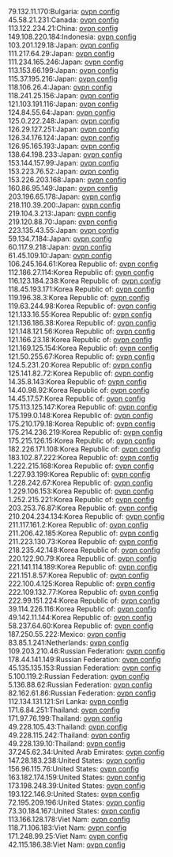 79.132.11.170:Bulgaria: [ovpn config](vpn/79_132_11_170.ovpn)  
45.58.21.231:Canada: [ovpn config](vpn/45_58_21_231.ovpn)  
113.122.234.21:China: [ovpn config](vpn/113_122_234_21.ovpn)  
149.108.220.184:Indonesia: [ovpn config](vpn/149_108_220_184.ovpn)  
103.201.129.18:Japan: [ovpn config](vpn/103_201_129_18.ovpn)  
111.217.64.29:Japan: [ovpn config](vpn/111_217_64_29.ovpn)  
111.234.165.246:Japan: [ovpn config](vpn/111_234_165_246.ovpn)  
113.153.66.199:Japan: [ovpn config](vpn/113_153_66_199.ovpn)  
115.37.195.216:Japan: [ovpn config](vpn/115_37_195_216.ovpn)  
118.106.26.4:Japan: [ovpn config](vpn/118_106_26_4.ovpn)  
118.241.25.156:Japan: [ovpn config](vpn/118_241_25_156.ovpn)  
121.103.191.116:Japan: [ovpn config](vpn/121_103_191_116.ovpn)  
124.84.55.64:Japan: [ovpn config](vpn/124_84_55_64.ovpn)  
125.0.222.248:Japan: [ovpn config](vpn/125_0_222_248.ovpn)  
126.29.127.251:Japan: [ovpn config](vpn/126_29_127_251.ovpn)  
126.34.176.124:Japan: [ovpn config](vpn/126_34_176_124.ovpn)  
126.95.165.193:Japan: [ovpn config](vpn/126_95_165_193.ovpn)  
138.64.198.233:Japan: [ovpn config](vpn/138_64_198_233.ovpn)  
153.144.157.99:Japan: [ovpn config](vpn/153_144_157_99.ovpn)  
153.223.76.52:Japan: [ovpn config](vpn/153_223_76_52.ovpn)  
153.226.203.168:Japan: [ovpn config](vpn/153_226_203_168.ovpn)  
160.86.95.149:Japan: [ovpn config](vpn/160_86_95_149.ovpn)  
203.196.65.178:Japan: [ovpn config](vpn/203_196_65_178.ovpn)  
218.110.39.200:Japan: [ovpn config](vpn/218_110_39_200.ovpn)  
219.104.3.213:Japan: [ovpn config](vpn/219_104_3_213.ovpn)  
219.120.88.70:Japan: [ovpn config](vpn/219_120_88_70.ovpn)  
223.135.43.55:Japan: [ovpn config](vpn/223_135_43_55.ovpn)  
59.134.7.184:Japan: [ovpn config](vpn/59_134_7_184.ovpn)  
60.117.9.218:Japan: [ovpn config](vpn/60_117_9_218.ovpn)  
61.45.109.10:Japan: [ovpn config](vpn/61_45_109_10.ovpn)  
106.245.164.61:Korea Republic of: [ovpn config](vpn/106_245_164_61.ovpn)  
112.186.27.114:Korea Republic of: [ovpn config](vpn/112_186_27_114.ovpn)  
116.123.184.238:Korea Republic of: [ovpn config](vpn/116_123_184_238.ovpn)  
118.45.193.171:Korea Republic of: [ovpn config](vpn/118_45_193_171.ovpn)  
119.196.38.3:Korea Republic of: [ovpn config](vpn/119_196_38_3.ovpn)  
119.63.244.98:Korea Republic of: [ovpn config](vpn/119_63_244_98.ovpn)  
121.133.16.55:Korea Republic of: [ovpn config](vpn/121_133_16_55.ovpn)  
121.136.186.38:Korea Republic of: [ovpn config](vpn/121_136_186_38.ovpn)  
121.148.121.56:Korea Republic of: [ovpn config](vpn/121_148_121_56.ovpn)  
121.166.23.18:Korea Republic of: [ovpn config](vpn/121_166_23_18.ovpn)  
121.169.125.154:Korea Republic of: [ovpn config](vpn/121_169_125_154.ovpn)  
121.50.255.67:Korea Republic of: [ovpn config](vpn/121_50_255_67.ovpn)  
124.5.231.20:Korea Republic of: [ovpn config](vpn/124_5_231_20.ovpn)  
125.141.82.72:Korea Republic of: [ovpn config](vpn/125_141_82_72.ovpn)  
14.35.8.143:Korea Republic of: [ovpn config](vpn/14_35_8_143.ovpn)  
14.40.98.92:Korea Republic of: [ovpn config](vpn/14_40_98_92.ovpn)  
14.45.17.57:Korea Republic of: [ovpn config](vpn/14_45_17_57.ovpn)  
175.113.125.147:Korea Republic of: [ovpn config](vpn/175_113_125_147.ovpn)  
175.199.0.148:Korea Republic of: [ovpn config](vpn/175_199_0_148.ovpn)  
175.210.179.18:Korea Republic of: [ovpn config](vpn/175_210_179_18.ovpn)  
175.214.236.219:Korea Republic of: [ovpn config](vpn/175_214_236_219.ovpn)  
175.215.126.15:Korea Republic of: [ovpn config](vpn/175_215_126_15.ovpn)  
182.226.171.108:Korea Republic of: [ovpn config](vpn/182_226_171_108.ovpn)  
183.102.87.222:Korea Republic of: [ovpn config](vpn/183_102_87_222.ovpn)  
1.222.215.168:Korea Republic of: [ovpn config](vpn/1_222_215_168.ovpn)  
1.227.93.199:Korea Republic of: [ovpn config](vpn/1_227_93_199.ovpn)  
1.228.242.67:Korea Republic of: [ovpn config](vpn/1_228_242_67.ovpn)  
1.229.106.153:Korea Republic of: [ovpn config](vpn/1_229_106_153.ovpn)  
1.252.215.221:Korea Republic of: [ovpn config](vpn/1_252_215_221.ovpn)  
203.253.76.87:Korea Republic of: [ovpn config](vpn/203_253_76_87.ovpn)  
210.204.234.134:Korea Republic of: [ovpn config](vpn/210_204_234_134.ovpn)  
211.117.161.2:Korea Republic of: [ovpn config](vpn/211_117_161_2.ovpn)  
211.206.42.185:Korea Republic of: [ovpn config](vpn/211_206_42_185.ovpn)  
211.223.130.73:Korea Republic of: [ovpn config](vpn/211_223_130_73.ovpn)  
218.235.42.148:Korea Republic of: [ovpn config](vpn/218_235_42_148.ovpn)  
220.122.90.79:Korea Republic of: [ovpn config](vpn/220_122_90_79.ovpn)  
221.141.114.189:Korea Republic of: [ovpn config](vpn/221_141_114_189.ovpn)  
221.151.8.57:Korea Republic of: [ovpn config](vpn/221_151_8_57.ovpn)  
222.100.4.125:Korea Republic of: [ovpn config](vpn/222_100_4_125.ovpn)  
222.109.132.77:Korea Republic of: [ovpn config](vpn/222_109_132_77.ovpn)  
222.99.151.224:Korea Republic of: [ovpn config](vpn/222_99_151_224.ovpn)  
39.114.226.116:Korea Republic of: [ovpn config](vpn/39_114_226_116.ovpn)  
49.142.11.144:Korea Republic of: [ovpn config](vpn/49_142_11_144.ovpn)  
58.237.64.60:Korea Republic of: [ovpn config](vpn/58_237_64_60.ovpn)  
187.250.55.222:Mexico: [ovpn config](vpn/187_250_55_222.ovpn)  
83.85.1.241:Netherlands: [ovpn config](vpn/83_85_1_241.ovpn)  
109.203.210.46:Russian Federation: [ovpn config](vpn/109_203_210_46.ovpn)  
178.44.141.149:Russian Federation: [ovpn config](vpn/178_44_141_149.ovpn)  
45.135.135.153:Russian Federation: [ovpn config](vpn/45_135_135_153.ovpn)  
5.100.119.2:Russian Federation: [ovpn config](vpn/5_100_119_2.ovpn)  
5.136.88.62:Russian Federation: [ovpn config](vpn/5_136_88_62.ovpn)  
82.162.61.86:Russian Federation: [ovpn config](vpn/82_162_61_86.ovpn)  
112.134.131.121:Sri Lanka: [ovpn config](vpn/112_134_131_121.ovpn)  
171.6.84.251:Thailand: [ovpn config](vpn/171_6_84_251.ovpn)  
171.97.76.199:Thailand: [ovpn config](vpn/171_97_76_199.ovpn)  
49.228.105.43:Thailand: [ovpn config](vpn/49_228_105_43.ovpn)  
49.228.115.242:Thailand: [ovpn config](vpn/49_228_115_242.ovpn)  
49.228.139.10:Thailand: [ovpn config](vpn/49_228_139_10.ovpn)  
37.245.62.34:United Arab Emirates: [ovpn config](vpn/37_245_62_34.ovpn)  
147.28.183.238:United States: [ovpn config](vpn/147_28_183_238.ovpn)  
156.96.115.76:United States: [ovpn config](vpn/156_96_115_76.ovpn)  
163.182.174.159:United States: [ovpn config](vpn/163_182_174_159.ovpn)  
173.198.248.39:United States: [ovpn config](vpn/173_198_248_39.ovpn)  
193.122.146.9:United States: [ovpn config](vpn/193_122_146_9.ovpn)  
72.195.209.196:United States: [ovpn config](vpn/72_195_209_196.ovpn)  
73.30.184.167:United States: [ovpn config](vpn/73_30_184_167.ovpn)  
113.166.128.178:Viet Nam: [ovpn config](vpn/113_166_128_178.ovpn)  
118.71.106.183:Viet Nam: [ovpn config](vpn/118_71_106_183.ovpn)  
171.248.99.25:Viet Nam: [ovpn config](vpn/171_248_99_25.ovpn)  
42.115.186.38:Viet Nam: [ovpn config](vpn/42_115_186_38.ovpn)  
